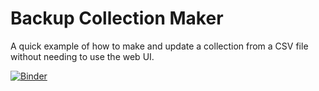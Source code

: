 Backup Collection Maker
=======================

A quick example of how to make and update a collection from a CSV file without needing to use the web UI.

[![Binder](https://mybinder.org/badge_logo.svg)](https://mybinder.org/v2/gh/mediacloud/backup-collection-maker/master?urlpath=lab)
